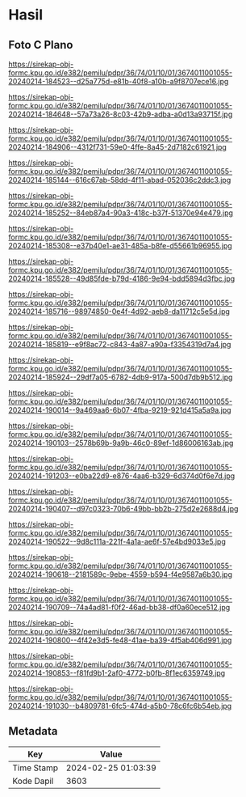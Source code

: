 # Hasil

## Foto C Plano

https://sirekap-obj-formc.kpu.go.id/e382/pemilu/pdpr/36/74/01/10/01/3674011001055-20240214-184523--d25a775d-e81b-40f8-a10b-a9f8707ece16.jpg

https://sirekap-obj-formc.kpu.go.id/e382/pemilu/pdpr/36/74/01/10/01/3674011001055-20240214-184648--57a73a26-8c03-42b9-adba-a0d13a93715f.jpg

https://sirekap-obj-formc.kpu.go.id/e382/pemilu/pdpr/36/74/01/10/01/3674011001055-20240214-184906--4312f731-59e0-4ffe-8a45-2d7182c61921.jpg

https://sirekap-obj-formc.kpu.go.id/e382/pemilu/pdpr/36/74/01/10/01/3674011001055-20240214-185144--616c67ab-58dd-4f11-abad-052036c2ddc3.jpg

https://sirekap-obj-formc.kpu.go.id/e382/pemilu/pdpr/36/74/01/10/01/3674011001055-20240214-185252--84eb87a4-90a3-418c-b37f-51370e94e479.jpg

https://sirekap-obj-formc.kpu.go.id/e382/pemilu/pdpr/36/74/01/10/01/3674011001055-20240214-185308--e37b40e1-ae31-485a-b8fe-d55661b96955.jpg

https://sirekap-obj-formc.kpu.go.id/e382/pemilu/pdpr/36/74/01/10/01/3674011001055-20240214-185528--49d85fde-b79d-4186-9e94-bdd5894d3fbc.jpg

https://sirekap-obj-formc.kpu.go.id/e382/pemilu/pdpr/36/74/01/10/01/3674011001055-20240214-185716--98974850-0e4f-4d92-aeb8-da11712c5e5d.jpg

https://sirekap-obj-formc.kpu.go.id/e382/pemilu/pdpr/36/74/01/10/01/3674011001055-20240214-185819--e9f8ac72-c843-4a87-a90a-f3354319d7a4.jpg

https://sirekap-obj-formc.kpu.go.id/e382/pemilu/pdpr/36/74/01/10/01/3674011001055-20240214-185924--29df7a05-6782-4db9-917a-500d7db9b512.jpg

https://sirekap-obj-formc.kpu.go.id/e382/pemilu/pdpr/36/74/01/10/01/3674011001055-20240214-190014--9a469aa6-6b07-4fba-9219-921d415a5a9a.jpg

https://sirekap-obj-formc.kpu.go.id/e382/pemilu/pdpr/36/74/01/10/01/3674011001055-20240214-190103--2578b69b-9a9b-46c0-89ef-1d86006163ab.jpg

https://sirekap-obj-formc.kpu.go.id/e382/pemilu/pdpr/36/74/01/10/01/3674011001055-20240214-191203--e0ba22d9-e876-4aa6-b329-6d374d0f6e7d.jpg

https://sirekap-obj-formc.kpu.go.id/e382/pemilu/pdpr/36/74/01/10/01/3674011001055-20240214-190407--d97c0323-70b6-49bb-bb2b-275d2e2688d4.jpg

https://sirekap-obj-formc.kpu.go.id/e382/pemilu/pdpr/36/74/01/10/01/3674011001055-20240214-190522--9d8c111a-221f-4a1a-ae6f-57e4bd9033e5.jpg

https://sirekap-obj-formc.kpu.go.id/e382/pemilu/pdpr/36/74/01/10/01/3674011001055-20240214-190618--2181589c-9ebe-4559-b594-f4e9587a6b30.jpg

https://sirekap-obj-formc.kpu.go.id/e382/pemilu/pdpr/36/74/01/10/01/3674011001055-20240214-190709--74a4ad81-f0f2-46ad-bb38-df0a60ece512.jpg

https://sirekap-obj-formc.kpu.go.id/e382/pemilu/pdpr/36/74/01/10/01/3674011001055-20240214-190800--4f42e3d5-fe48-41ae-ba39-4f5ab406d991.jpg

https://sirekap-obj-formc.kpu.go.id/e382/pemilu/pdpr/36/74/01/10/01/3674011001055-20240214-190853--f81fd9b1-2af0-4772-b0fb-8f1ec6359749.jpg

https://sirekap-obj-formc.kpu.go.id/e382/pemilu/pdpr/36/74/01/10/01/3674011001055-20240214-191030--b4809781-6fc5-474d-a5b0-78c6fc6b54eb.jpg


## Metadata

| Key        | Value               |
| ---------- | ------------------- |
| Time Stamp | 2024-02-25 01:03:39 |
| Kode Dapil | 3603                |



